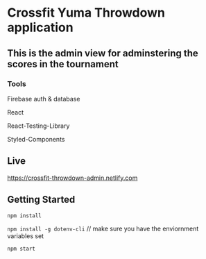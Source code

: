# Crossfit Yuma Throwdown application

## This is the admin view for adminstering the scores in the tournament

### Tools

Firebase auth & database

React

React-Testing-Library

Styled-Components


## Live
https://crossfit-throwdown-admin.netlify.com

## Getting Started

`npm install`

`npm install -g dotenv-cli` // make sure you have the enviornment variables set

`npm start`
